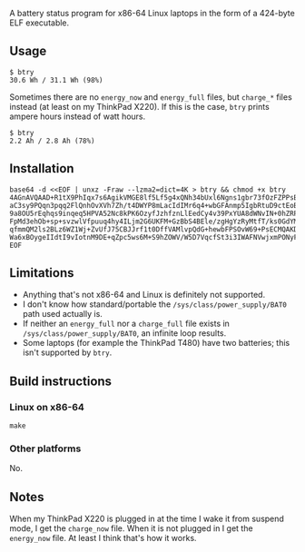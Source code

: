 A battery status program for x86-64 Linux laptops in the form of a 424-byte ELF
executable.

## Usage

    $ btry
    30.6 Wh / 31.1 Wh (98%)

Sometimes there are no `energy_now` and `energy_full` files, but `charge_*` files instead
(at least on my ThinkPad X220).  If this is the case, `btry` prints ampere hours instead
of watt hours.

    $ btry
    2.2 Ah / 2.8 Ah (78%)

## Installation

```
base64 -d <<EOF | unxz -Fraw --lzma2=dict=4K > btry && chmod +x btry
4AGnAVQAAD+R1tX9PhIqx7s6AgikVMGE8lf5Lf5g4xQNh34bUxl6Ngns1gbr73fOzFZPPsBsyVIqRV
aC3sy9PQqn3pqq2FlQnhOvXVh7Zh/t4DWYP8mLacIdIMr6q4+wbGFAnmp5IgbRtuD9ctEoBttr17Iv
9a8OU5rEqhqs9inqeq5HPVA52Nc8kPK6OzyfJzhfznLlEedCy4v39PxYUA8dWNvIN+0hZRPbsPvj4P
FpMd3ehOb+sp+svzwlVfpuuq4hy4ILjm2G6UKFM+GzBbS4BEle/zgHgYzRyMtfT/ks0GdYMdvwfWEs
qfmmQM2ls2BLz6WZ1Wj+ZvUfJ75CBJJrf1t0DffVAMlvpQdG+hewbFPSOvW69+PsECMQAKD4fhdyNu
Wa6xBOygeIIdtI9vIotnM9DE+qZpc5ws6M+S9hZOWV/W5D7VqcfSt3i3IWAFNVwjxmPONyFQAA
EOF
```

## Limitations

*   Anything that's not x86-64 and Linux is definitely not supported.
*   I don't know how standard/portable the `/sys/class/power_supply/BAT0` path used
    actually is.
*   If neither an `energy_full` nor a `charge_full` file exists in
    `/sys/class/power_supply/BAT0`, an infinite loop results.
*   Some laptops (for example the ThinkPad T480) have two batteries; this isn't supported
    by `btry`.

## Build instructions

### Linux on x86-64

    make

### Other platforms

No.

## Notes

When my ThinkPad X220 is plugged in at the time I wake it from suspend mode, I get the
`charge_now` file.  When it is not plugged in I get the `energy_now` file.  At least I
think that's how it works.
